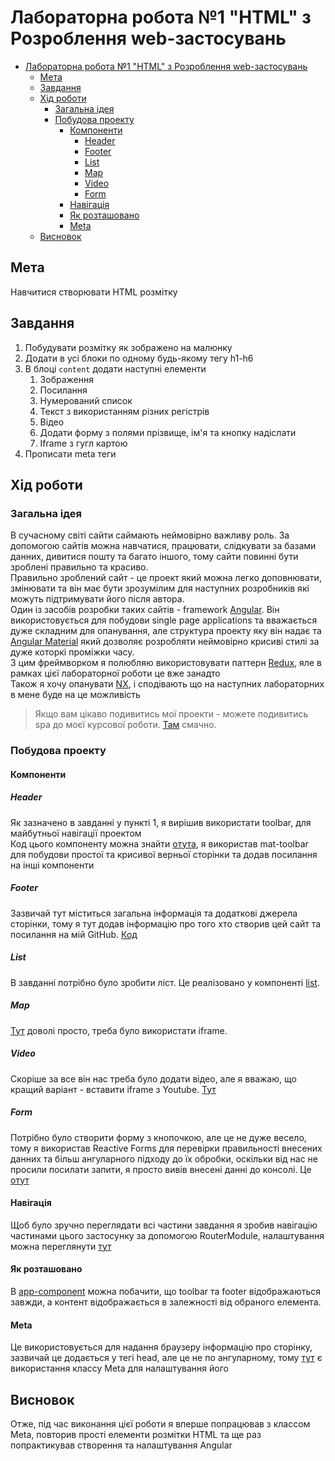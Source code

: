 # Лабораторна робота №1 "HTML" з Розроблення web-застосувань

- [Лабораторна робота №1 "HTML" з Розроблення web-застосувань](#лабораторна-робота-1-html-з-розроблення-web-застосувань)
  - [Мета](#мета)
  - [Завдання](#завдання)
  - [Хід роботи](#хід-роботи)
    - [Загальна ідея](#загальна-ідея)
    - [Побудова проекту](#побудова-проекту)
      - [Компоненти](#компоненти)
        - [Header](#header)
        - [Footer](#footer)
        - [List](#list)
        - [Map](#map)
        - [Video](#video)
        - [Form](#form)
      - [Навігація](#навігація)
      - [Як розташовано](#як-розташовано)
      - [Meta](#meta)
  - [Висновок](#висновок)

## Мета

Навчитися створювати HTML розмітку

## Завдання

1. Побудувати розмітку як зображено на малюнку
2. Додати в усі блоки по одному будь-якому тегу h1-h6
3. В блоці `content` додати наступні елементи
   1. Зображення
   2. Посилання
   3. Нумерований список
   4. Текст з використанням різних регістрів
   5. Відео
   6. Додати форму з полями прізвище, ім'я та кнопку надіслати
   7. Iframe з гугл картою
4. Прописати meta теги

## Хід роботи

### Загальна ідея

В сучасному світі сайти саймають неймовірно важливу роль. За допомогою сайтів можна навчатися, працювати, слідкувати за базами данних, дивитися пошту та багато іншого, тому сайти повинні бути зроблені правильно та красиво.  
Правильно зроблений сайт - це проект який можна легко доповнювати, змінювати та він має бути зрозумілим для наступних розробників які можуть підтримувати його після автора.  
Один із засобів розробки таких сайтів - framework [Angular](https://angular.io/). Він використовується для побудови single page applications та вважається дуже складним для опанування, але структура проекту яку він надає та [Angular Material](https://material.angular.io/) який дозволяє розробляти неймовірно крисиві стилі за дуже которкі проміжки часу.  
З цим фреймворком я полюбляю використовувати паттерн [Redux](https://redux.js.org/), яле в рамках цієї лабораторної роботи це вже занадто  
Також я хочу опанувати [NX](https://nx.dev/), і сподівають що на наступних лабораторних в мене буде на це можливість  

> Якщо вам цікаво подивитись мої проекти - можете подивитись spa до моєї курсової роботи. [Там](https://github.com/kiIIer/KPI/tree/master/Programming/proj/mova-news/news-spa) смачно.

### Побудова проекту

#### Компоненти

##### Header

Як зазначено в завданні у пункті 1, я вирішив використати toolbar, для майбутньої навігації проектом  
Код цього компоненту можна знайти [отута](src/app/toolbar/), я використав mat-toolbar для побудови простої та крисивої верньої сторінки та додав посилання на інші компоненти

##### Footer

Зазвичай тут міститься загальна інформація та додаткові джерела сторінки, тому я тут додав інформацію про того хто створив цей сайт та посилання на мій GitHub. [Код](src/app/footer/)

##### List

В завданні потрібно було зробити ліст. Це реалізовано у компоненті [list](src/app/list/).

##### Map

[Тут](src/app/map/) доволі просто, треба було використати iframe.

##### Video

Скоріше за все він нас треба було додати відео, але я вважаю, що кращий варіант - вставити iframe з Youtube. [Тут](src/app/video/)

##### Form

Потрібно було створити форму з кнопочкою, але це не дуже весело, тому я використав Reactive Forms для перевірки правильності внесених данних та більш ангуларного підходу до їх обробки, оскільки від нас не просили посилати запити, я просто вивів внесені данні до консолі. Це [отут](src/app/form)

#### Навігація

Щоб було зручно переглядати всі частини завдання я зробив навігацію частинами цього застосунку за допомогою RouterModule, налаштування можна переглянути [тут](src/app/app-routing.module.ts)

#### Як розташовано

В [app-component](src/app/app.component.html) можна побачити, що toolbar та footer відображаються завжди, а контент відображається в залежності від обраного елемента.

#### Meta

Це використовується для надання браузеру інформацію про сторінку, зазвичай це додається у тегі head, але це не по ангуларному, тому [тут](src/app/app.component.ts) є використання классу Meta для налаштування його

## Висновок

Отже, під час виконання цієї роботи я вперше попрацював з классом Meta, повторив прості елементи розмітки HTML та ще раз попрактикував створення та налаштування Angular
